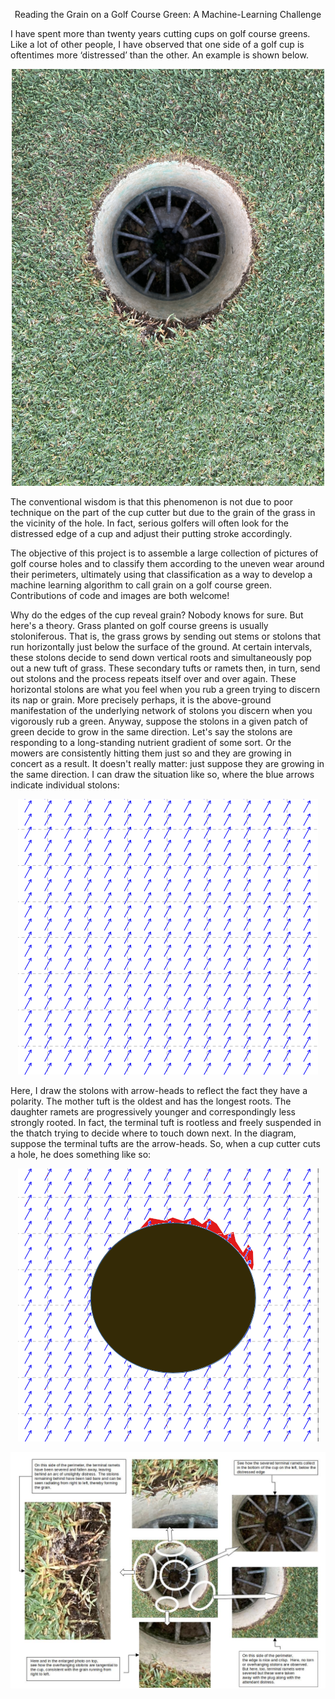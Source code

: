 <p align='center'>Reading the Grain on a Golf Course Green:  A Machine-Learning Challenge</p>

I have spent more than twenty years cutting cups on golf course greens.  Like a lot of other people, I have observed that one side of a golf cup is oftentimes more ‘distressed’ than the other.  An example is shown below.

<p align='center'>
    <img src='example.png'>
</p>

The conventional wisdom is that this phenomenon is not due to poor technique on the part of the cup cutter but due to the grain of the grass in the vicinity of the hole.  In fact, serious golfers will often look for the distressed edge of a cup and adjust their putting stroke accordingly. 

The objective of this project is to assemble a large collection of pictures of golf course holes and to classify them according to the uneven wear around their perimeters, ultimately using that classification as a way to develop a machine learning algorithm to call grain on a golf course green.  Contributions of code and images are both welcome! 

Why do the edges of the cup reveal grain?  Nobody knows for sure.  But here's a theory.  Grass planted on golf course greens is usually stoloniferous.  That is, the grass grows by sending out stems or stolons that run horizontally just below the surface of the ground.  At certain intervals, these stolons decide to send down vertical roots and simultaneously pop out a new tuft of grass.  These secondary tufts or ramets then, in turn, send out stolons and the process repeats itself over and over again.  These horizontal stolons are what you feel when you rub a green trying to discern its nap or grain.  More precisely perhaps, it is the above-ground manifestation of the underlying network of stolons you discern when you vigorously rub a green.  Anyway, suppose the stolons in a given patch of green decide to grow in the same direction.  Let's say the stolons are responding to a long-standing nutrient gradient of some sort.  Or the mowers are consistently hitting them just so and they are growing in concert as a result.  It doesn't really matter: just suppose they are growing in the same direction. I can draw the situation like so, where the blue arrows indicate individual stolons:

<p align='center'>
  <img src='vectorField.png'>
</p>
Here, I draw the stolons with arrow-heads to reflect the fact they have a polarity. The mother tuft is the oldest and has the longest roots.  The daughter ramets are progressively younger and correspondingly less strongly rooted.  In fact, the terminal tuft is rootless and freely suspended in the thatch trying to decide where to touch down next.  In the diagram, suppose the terminal tufts are the arrow-heads.  So, when a cup cutter cuts a hole, he does something like so:

<p align='center'>
    <img src='holeInDistress.png'>
</p>


<p align='center'>
  <img src='diagram.jpg'>
</p>

